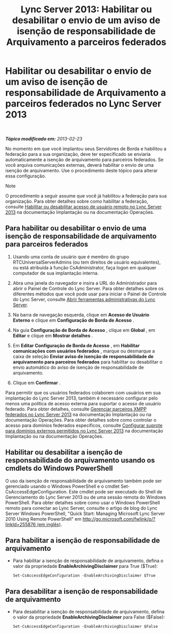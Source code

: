 ﻿---
title: 'Lync Server 2013: Habilitar ou desabilitar o envio de um aviso de isenção de responsabilidade de Arquivamento a parceiros federados'
TOCTitle: Habilitar ou desabilitar o envio de um aviso de isenção de responsabilidade de Arquivamento a parceiros federados
ms:assetid: c8e9a2fa-9dc1-4e4d-919f-56ece8004864
ms:mtpsurl: https://technet.microsoft.com/pt-br/library/Gg182584(v=OCS.15)
ms:contentKeyID: 49308074
ms.date: 05/19/2016
mtps_version: v=OCS.15
ms.translationtype: HT
---

# Habilitar ou desabilitar o envio de um aviso de isenção de responsabilidade de Arquivamento a parceiros federados no Lync Server 2013

 

_**Tópico modificado em:** 2013-02-23_

No momento em que você implantou seus Servidores de Borda e habilitou a federação para a sua organização, deve ter especificado se enviaria automaticamente a isenção de arquivamento para parceiros federados. Se você arquiva comunicações externas, deverá habilitar o envio de uma isenção de arquivamento. Use o procedimento deste tópico para alterar essa configuração.

> [!note]  
> O procedimento a seguir assume que você já habilitou a federação para sua organização. Para obter detalhes sobre como habilitar a federação, consulte <a href="lync-server-2013-enable-or-disable-remote-user-access.md">Habilitar ou desabilitar acesso de usuário remoto no Lync Server 2013</a> na documentação Implantação ou na documentação Operações.

## Para habilitar ou desabilitar o envio de uma isenção de responsabilidade de arquivamento para parceiros federados

1.  Usando uma conta de usuário que é membro do grupo RTCUniversalServerAdmins (ou tem direitos de usuário equivalentes), ou está atribuída à função CsAdministrator, faça logon em qualquer computador de sua implantação interna.

2.  Abra uma janela do navegador e insira a URL do Administrador para abrir o Painel de Controle do Lync Server. Para obter detalhes sobre os diferentes métodos que você pode usar para iniciar o Painel de Controle do Lync Server, consulte [Abrir ferramentas administrativas do Lync Server](lync-server-2013-open-lync-server-administrative-tools.md).

3.  Na barra de navegação esquerda, clique em **Acesso de Usuário Externo** e clique em **Configuração de Borda de Acesso** .

4.  Na guia **Configuração de Borda de Acesso** , clique em **Global** , em **Editar** e clique em **Mostrar detalhes** .

5.  Em **Editar Configuração de Borda de Acesso** , em **Habilitar comunicações com usuários federados** , marque ou desmarque a caixa de seleção **Enviar aviso de isenção de responsabilidade de arquivamento para parceiros federados** para habilitar ou desabilitar o envio automático do aviso de isenção de responsabilidade de arquivamento.

6.  Clique em **Confirmar** .

Para permitir que os usuários federados colaborem com usuários em sua implantação do Lync Server 2013, também é necessário configurar pelo menos uma política de acesso externa para suportar o acesso de usuário federado. Para obter detalhes, consulte [Gerenciar parceiros XMPP federados no Lync Server 2013](lync-server-2013-manage-xmpp-federated-partners-for-your-organization.md) na documentação Implantação ou na documentação Operações. Para obter detalhes sobre como controlar o acesso para domínios federados específicos, consulte [Configurar suprote para domínios externos permitidos no Lync Server 2013](lync-server-2013-configure-support-for-allowed-external-domains.md) na documentação Implantação ou na documentação Operações.

## Habilitar ou desabilitar a isenção de responsabilidade do arquivamento usando os cmdlets do Windows PowerShell

O uso da isenção de responsabilidade de arquivamento também pode ser gerenciado usando o Windows PowerShell e o cmdlet Set-CsAccessEdgeConfiguration. Este cmdlet pode ser executado do Shell de Gerenciamento do Lync Server 2013 ou de uma sessão remota do Windows PowerShell. Para obter detalhes sobre como usar o Windows PowerShell remoto para conectar ao Lync Server, consulte o artigo de blog do Lync Server Windows PowerShell, "Quick Start: Managing Microsoft Lync Server 2010 Using Remote PowerShell" em [http://go.microsoft.com/fwlink/p/?linkId=255876 (em inglês)](http://go.microsoft.com/fwlink/p/?linkid=255876).

## Para habilitar a isenção de responsabilidade de arquivamento

  - Para habilitar a isenção de responsabilidade de arquivamento, defina o valor da propriedade **EnableArchivingDisclaimer** para True ($True):
    
        Set-CsAccessEdgeConfiguration -EnableArchivingDisclaimer $True

## Para desabilitar a isenção de responsabilidade de arquivamento

  - Para desabilitar a isenção de responsabilidade de arquivamento, defina o valor da propriedade **EnableArchivingDisclaimer** para False ($False):
    
        Set-CsAccessEdgeConfiguration -EnableArchivingDisclaimer $False

